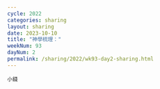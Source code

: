 ```yaml
---
cycle: 2022
categories: sharing
layout: sharing
date: 2023-10-10
title: "神學梳理："
weekNum: 93
dayNum: 2
permalink: /sharing/2022/wk93-day2-sharing.html
---
```


[](https://eccseattle.github.io/media/sharing/2022/wk093/2023-10-10-bin.m4a)

`小錢`
